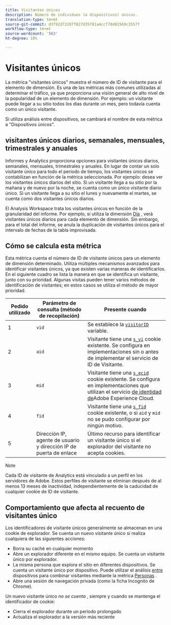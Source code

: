```yaml
---
title: Visitantes únicos
description: Número de individuos (o dispositivos) únicos.
translation-type: tm+mt
source-git-commit: d3f92d72207f027d35f81a4ccf70d01569c3557f
workflow-type: tm+mt
source-wordcount: '563'
ht-degree: 10%

---
```



# Visitantes únicos

La métrica &quot;visitantes únicos&quot; muestra el número de ID de visitante para el elemento de dimensión. Es una de las métricas más comunes utilizadas al determinar el tráfico, ya que proporciona una visión general de alto nivel de la popularidad de un elemento de dimensión. Por ejemplo: un visitante puede llegar a su sitio todos los días durante un mes, pero todavía cuenta como un único visitante.

Si utiliza análisis [](../cda/overview.md)entre dispositivos, se cambiará el nombre de esta métrica a &quot;Dispositivos únicos&quot;.

## visitantes únicos diarios, semanales, mensuales, trimestrales y anuales

Informes y Analytics proporciona opciones para visitantes únicos diarios, semanales, mensuales, trimestrales y anuales. En lugar de contar un solo visitante único para todo el período de tiempo, los visitantes únicos se contabilizan en función de la métrica seleccionada. Por ejemplo: desea ver los visitantes únicos diarios del sitio. Si un visitante llega a su sitio por la mañana y de nuevo por la noche, se cuenta como un único visitante diario único. Si un visitante llega a su sitio el lunes y nuevamente el martes, se cuenta como dos visitantes únicos diarios.

El Analysis Workspace trata los visitantes únicos en función de la granularidad del informe. Por ejemplo, si utiliza la dimensión [Día](../dimensions/day.md) , verá visitantes únicos diarios para cada elemento de dimensión. Sin embargo, para el total del informe, se anula la duplicación de visitantes únicos para el intervalo de fechas de la tabla improvisada.

## Cómo se calcula esta métrica

Esta métrica cuenta el número de ID de visitante únicos para un elemento de dimensión determinado. Utiliza múltiples mecanismos avanzados para identificar visitantes únicos, ya que existen varias maneras de identificarlos. En el siguiente cuadro se lista la manera en que se identifica un visitante, junto con su prioridad. Algunas visitas pueden tener varios métodos de identificación de visitantes; en estos casos se utiliza el método de mayor prioridad.

| Pedido utilizado | Parámetro de consulta (método de recopilación) | Presente cuando |
| --- | --- | --- |
| 1 | `vid` | Se establece la [`visitorID`](/help/implement/vars/config-vars/visitorid.md) variable. |
| 2 | `aid` | Visitante tiene una [`s_vi`](https://docs.adobe.com/content/help/es-ES/core-services/interface/ec-cookies/cookies-analytics.html) cookie existente. Se configura en implementaciones sin o antes de implementar el servicio de ID de Visitante. |
| 3 | `mid` | Visitante tiene una [`s_ecid`](https://docs.adobe.com/content/help/es-ES/core-services/interface/ec-cookies/cookies-analytics.html) cookie existente. Se configura en implementaciones que utilizan el servicio [de identidad de](https://docs.adobe.com/content/help/es-ES/id-service/using/home.html)Adobe Experience Cloud. |
| 4 | `fid` | Visitante tiene una [`s_fid`](https://docs.adobe.com/content/help/es-ES/core-services/interface/ec-cookies/cookies-analytics.html) cookie existente, o si `aid` y `mid` no se pudo configurar por ningún motivo. |
| 5 | Dirección IP, agente de usuario y dirección IP de puerta de enlace | Último recurso para identificar un visitante único si el explorador del visitante no acepta cookies. |

>[!NOTE]
>
>Cada ID de visitante de Analytics está vinculado a un perfil en los servidores de Adobe. Estos perfiles de visitante se eliminan después de al menos 13 meses de inactividad, independientemente de la caducidad de cualquier cookie de ID de visitante.

## Comportamiento que afecta al recuento de visitantes único

Los identificadores de visitante únicos generalmente se almacenan en una cookie de explorador. Se cuenta un nuevo visitante único si realiza cualquiera de las siguientes acciones:

* Borra su caché en cualquier momento
* Abre un explorador diferente en el mismo equipo. Se cuenta un visitante único por explorador.
* La misma persona que explora el sitio en diferentes dispositivos. Se cuenta un visitante único por dispositivo. Puede utilizar el análisis [entre](../cda/overview.md) dispositivos para combinar visitantes mediante la métrica [Personas](people.md) .
* Abre una sesión de navegación privada (como la ficha Incognito de Chrome).

Un nuevo visitante único *no se cuenta* , siempre y cuando se mantenga el identificador de cookie:

* Cierra el explorador durante un período prolongado
* Actualiza el explorador a la versión más reciente
